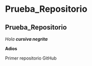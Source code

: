 # Prueba_Repositorio
## Prueba_Repositorio
*Hola* _**cursiva negrita**_

**Adios**

Primer repositorio GitHub
